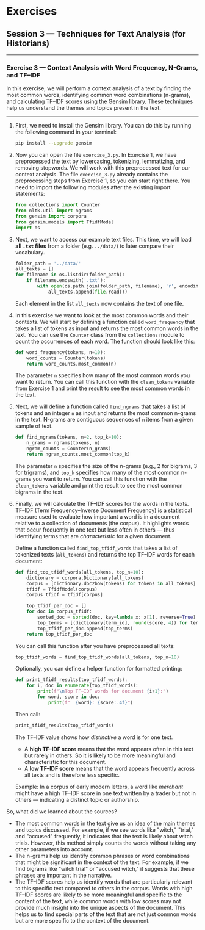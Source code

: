 # Exercises

## Session 3 — Techniques for Text Analysis (for Historians)

---

### **Exercise 3 — Context Analysis with Word Frequency, N-Grams, and TF–IDF**

In this exercise, we will perform a context analysis of a text by finding the most common words, identifying common word combinations (n-grams), and calculating TF–IDF scores using the Gensim library. These techniques help us understand the themes and topics present in the text.

---

1. First, we need to install the Gensim library. You can do this by running the following command in your terminal:

   ```bash
   pip install --upgrade gensim
   ```

2. Now you can open the file `exercise_3.py`. In Exercise 1, we have preprocessed the text by lowercasing, tokenizing, lemmatizing, and removing stopwords. We will work with this preprocessed text for our context analysis. The file `exercise_3.py` already contains the preprocessing steps from Exercise 1, so you can start right there.
   You need to import the following modules after the existing import statements:

   ```python
   from collections import Counter
   from nltk.util import ngrams
   from gensim import corpora
   from gensim.models import TfidfModel
   import os
   ```

3. Next, we want to access our example text files. This time, we will load **all `.txt` files** from a folder (e.g. `../data/`) to later compare their vocabulary.

   ```python
   folder_path = '../data/'
   all_texts = []
   for filename in os.listdir(folder_path):
       if filename.endswith('.txt'):
           with open(os.path.join(folder_path, filename), 'r', encoding='utf-8') as file:
               all_texts.append(file.read())
   ```

   Each element in the list `all_texts` now contains the text of one file.

4. In this exercise we want to look at the most common words and their contexts. We will start by defining a function called `word_frequency` that takes a list of tokens as input and returns the most common words in the text. You can use the `Counter` class from the `collections` module to count the occurrences of each word. The function should look like this:

   ```python
   def word_frequency(tokens, n=10):
       word_counts = Counter(tokens)
       return word_counts.most_common(n)
   ```

   The parameter `n` specifies how many of the most common words you want to return. You can call this function with the `clean_tokens` variable from Exercise 1 and print the result to see the most common words in the text.

5. Next, we will define a function called `find_ngrams` that takes a list of tokens and an integer `n` as input and returns the most common n-grams in the text. N-grams are contiguous sequences of `n` items from a given sample of text.

   ```python
   def find_ngrams(tokens, n=2, top_k=10):
       n_grams = ngrams(tokens, n)
       ngram_counts = Counter(n_grams)
       return ngram_counts.most_common(top_k)
   ```

   The parameter `n` specifies the size of the n-grams (e.g., 2 for bigrams, 3 for trigrams), and `top_k` specifies how many of the most common n-grams you want to return. You can call this function with the `clean_tokens` variable and print the result to see the most common bigrams in the text.

6. Finally, we will calculate the TF–IDF scores for the words in the texts. TF–IDF (Term Frequency–Inverse Document Frequency) is a statistical measure used to evaluate how important a word is in a document relative to a collection of documents (the corpus). It highlights words that occur frequently in one text but less often in others — thus identifying terms that are *characteristic* for a given document.

   Define a function called `find_top_tfidf_words` that takes a list of tokenized texts (`all_tokens`) and returns the top TF–IDF words for each document:

   ```python
   def find_top_tfidf_words(all_tokens, top_n=10):
       dictionary = corpora.Dictionary(all_tokens)
       corpus = [dictionary.doc2bow(tokens) for tokens in all_tokens]
       tfidf = TfidfModel(corpus)
       corpus_tfidf = tfidf[corpus]

       top_tfidf_per_doc = []
       for doc in corpus_tfidf:
           sorted_doc = sorted(doc, key=lambda x: x[1], reverse=True)
           top_terms = [(dictionary[term_id], round(score, 4)) for term_id, score in sorted_doc[:top_n]]
           top_tfidf_per_doc.append(top_terms)
       return top_tfidf_per_doc
   ```

   You can call this function after you have preprocessed all texts:

   ```python
   top_tfidf_words = find_top_tfidf_words(all_tokens, top_n=10)
   ```

   Optionally, you can define a helper function for formatted printing:

   ```python
   def print_tfidf_results(top_tfidf_words):
       for i, doc in enumerate(top_tfidf_words):
           print(f"\nTop TF–IDF words for document {i+1}:")
           for word, score in doc:
               print(f"  {word}: {score:.4f}")
   ```

   Then call:

   ```python
   print_tfidf_results(top_tfidf_words)
   ```

   The TF–IDF value shows how *distinctive* a word is for one text.

   * A **high TF–IDF score** means that the word appears often in this text but rarely in others. So it is likely to be more meaningful and characteristic for this document.
   * A **low TF–IDF score** means that the word appears frequently across all texts and is therefore less specific.

   Example: In a corpus of early modern letters, a word like *merchant* might have a high TF–IDF score in one text written by a trader but not in others — indicating a distinct topic or authorship.


So, what did we learned about the sources? 
- The most common words in the text give us an idea of the main themes and topics discussed. For example, if we see words like "witch," "trial," and "accused" frequently, it indicates that the text is likely about witch trials. However, this method simply counts the words without taking any other parameters into account.
- The n-grams help us identify common phrases or word combinations that might be significant in the context of the text. For example, if we find bigrams like "witch trial" or "accused witch," it suggests that these phrases are important in the narrative.
- The TF–IDF scores help us identify words that are particularly relevant to this specific text compared to others in the corpus. Words with high TF–IDF scores are likely to be more meaningful and specific to the content of the text, while common words with low scores may not provide much insight into the unique aspects of the document. This helps us to find special parts of the text that are not just common words but are more specific to the context of the document.
